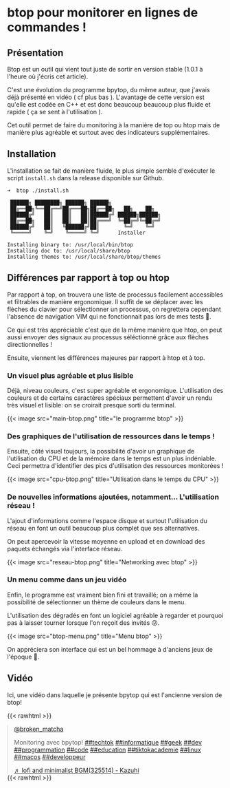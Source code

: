 # btop pour monitorer en lignes de commandes !


## Présentation

Btop est un outil qui vient tout juste de sortir en version stable (1.0.1 à l'heure où j'écris cet article).

C'est une évolution du programme bpytop, du même auteur, que j'avais déjà présenté en vidéo ( cf plus bas ). 
L'avantage de cette version est qu'elle est codée en C++ et est donc beaucoup beaucoup plus fluide et rapide ( ça se sent à l'utilisation ).

Cet outil permet de faire du monitoring à la manière de top ou htop mais de manière plus agréable et surtout avec des indicateurs supplémentaires.

## Installation

L'installation se fait de manière fluide, le plus simple semble d'exécuter le script `install.sh` dans la release disponible sur Github.

```shell
➜  btop ./install.sh 
 
 ██████╗ ████████╗ ██████╗ ██████╗
 ██╔══██╗╚══██╔══╝██╔═══██╗██╔══██╗   ██╗    ██╗
 ██████╔╝   ██║   ██║   ██║██████╔╝ ██████╗██████╗
 ██╔══██╗   ██║   ██║   ██║██╔═══╝  ╚═██╔═╝╚═██╔═╝
 ██████╔╝   ██║   ╚██████╔╝██║        ╚═╝    ╚═╝
 ╚═════╝    ╚═╝    ╚═════╝ ╚═╝      Installer

Installing binary to: /usr/local/bin/btop
Installing doc to: /usr/local/share/btop
Installing themes to: /usr/local/share/btop/themes

```



## Différences par rapport à top ou htop

Par rapport à top, on trouvera une liste de processus facilement accessibles et filtrables de manière ergonomique.
Il suffit de se déplacer avec les flèches du clavier pour sélectionner un processus, on regrettera cependant l'absence de navigation VIM qui ne fonctionnait pas lors de mes tests 🥺.

Ce qui est très appréciable c'est que de la même manière que htop, on peut aussi envoyer des signaux au processus séléctionné grâce aux flèches directionnelles ! 

Ensuite, viennent les différences majeures par rapport à htop et à top.

### Un visuel plus agréable et plus lisible

Déjà, niveau couleurs, c'est super agréable et ergonomique.
L'utilisation des couleurs et de certains caractères spéciaux permettent d'avoir un rendu très visuel et lisible: on se croirait presque sorti du terminal.

{{< image src="main-btop.png" title="le programme btop" >}}

### Des graphiques de l'utilisation de ressources dans le temps !

Ensuite, côté visuel toujours, la possibilité d'avoir un graphique de l'utilisation du CPU et de la mémoire dans le temps est un plus indéniable.
Ceci permettra d'identifier des pics d'utilisation des ressources monitorées !

{{< image src="cpu-btop.png" title="Utilisation dans le temps du CPU" >}}

### De nouvelles informations ajoutées, notamment... L'utilisation réseau !

L'ajout d'informations comme l'espace disque et surtout l'utilisation du réseau en font un outil beaucoup plus complet que ses alternatives.

On peut apercevoir la vitesse moyenne en upload et en download des paquets échangés via l'interface réseau.

{{< image src="reseau-btop.png" title="Networking avec btop" >}}

### Un menu comme dans un jeu vidéo 

Enfin, le programme est vraiment bien fini et travaillé; on a même la possibilité de sélectionner un thème de couleurs dans le menu.

L'utilisation des dégradés en font un logiciel agréable à regarder et pourquoi pas à laisser tourner lorsque l'on reçoit des invités 😜.

{{< image src="btop-menu.png" title="Menu btop" >}}

On appréciera son interface qui est un bel hommage à d'anciens jeux de l'époque 🤩.


## Vidéo

Ici, une vidéo dans laquelle je présente bpytop qui est l'ancienne version de btop!

{{< rawhtml >}}
<blockquote class="tiktok-embed" cite="https://www.tiktok.com/@broken_matcha/video/7007012512721947910" data-video-id="7007012512721947910" style="max-width: 605px;min-width: 325px; margin:auto;" > <section> <a target="_blank" title="@broken_matcha" href="https://www.tiktok.com/@broken_matcha">@broken_matcha</a> <p>Monitoring avec bpytop! <a title="techtok" target="_blank" href="https://www.tiktok.com/tag/techtok">##techtok</a> <a title="informatique" target="_blank" href="https://www.tiktok.com/tag/informatique">##informatique</a> <a title="geek" target="_blank" href="https://www.tiktok.com/tag/geek">##geek</a> <a title="dev" target="_blank" href="https://www.tiktok.com/tag/dev">##dev</a> <a title="programmation" target="_blank" href="https://www.tiktok.com/tag/programmation">##programmation</a> <a title="code" target="_blank" href="https://www.tiktok.com/tag/code">##code</a> <a title="education" target="_blank" href="https://www.tiktok.com/tag/education">##education</a> <a title="tiktokacademie" target="_blank" href="https://www.tiktok.com/tag/tiktokacademie">##tiktokacademie</a> <a title="linux" target="_blank" href="https://www.tiktok.com/tag/linux">##linux</a>  <a title="macos" target="_blank" href="https://www.tiktok.com/tag/macos">##macos</a> <a title="developpeur" target="_blank" href="https://www.tiktok.com/tag/developpeur">##developpeur</a></p> <a target="_blank" title="♬ lofi and minimalist BGM(325514) - Kazuhi" href="https://www.tiktok.com/music/lofi-and-minimalist-BGM-325514-6830448836784162818">♬ lofi and minimalist BGM(325514) - Kazuhi</a> </section> </blockquote> <script async src="https://www.tiktok.com/embed.js"></script>
{{< rawhtml >}}

